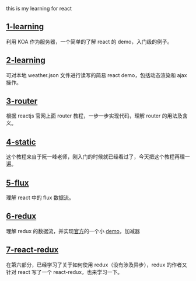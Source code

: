 this is my learning for react

## [1-learning](https://github.com/songjinzhong/react-learning/tree/master/1-learning)

利用 KOA 作为服务器，一个简单的了解 react 的 demo，入门级的例子。

## [2-learning](https://github.com/songjinzhong/react-learning/tree/master/first-learning)

可对本地 weather.json 文件进行读写的简易 react demo，包括动态渲染和 ajax 操作。

## [3-router](https://github.com/songjinzhong/react-learning/tree/master/3-router)

根据 reactjs 官网上面 router 教程，一步一步实现代码，理解 router 的用法及含义。

## [4-static](https://github.com/songjinzhong/react-learning/tree/master/4-static) 

这个教程来自于阮一峰老师，刚入门的时候就已经看过了，今天把这个教程再理一遍。

## [5-flux](https://github.com/songjinzhong/react-learning/tree/master/5-flux)

理解 react 中的 flux 数据流。

## [6-redux](https://github.com/songjinzhong/react-learning/tree/master/6-redux)

理解 redux 的数据流，并实现[官方](https://github.com/reactjs/redux)的一个小 [demo](https://songjinzhong.github.io/react-learning/6-redux/)，加减器

## [7-react-redux](https://github.com/songjinzhong/react-learning/tree/master/7-react-redux)

在第六部分，已经学习了关于如何使用 redux（没有涉及异步），redux 的作者又针对 react 写了一个 react-redux，也来学习一下。

